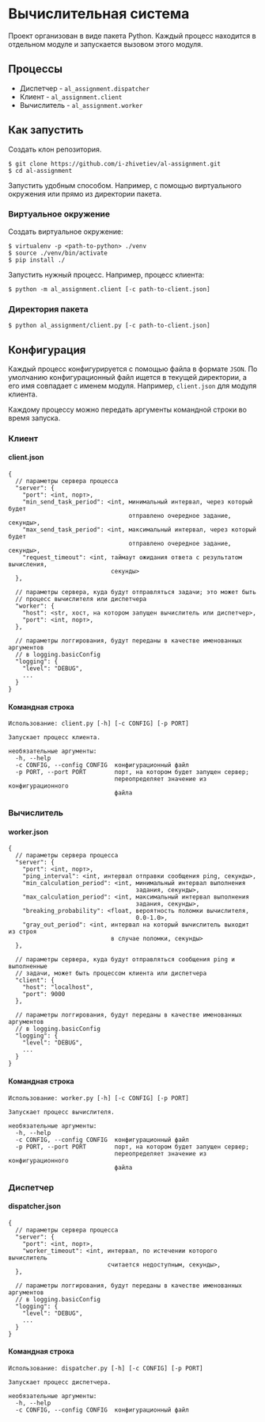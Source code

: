 # Вычислительная система

Проект организован в виде пакета Python. Каждый процесс находится в отдельном
модуле и запускается вызовом этого модуля.

## Процессы

- Диспетчер - `al_assignment.dispatcher`
- Клиент - `al_assignment.client`
- Вычислитель - `al_assignment.worker`

## Как запустить

Создать клон репозитория.
```
$ git clone https://github.com/i-zhivetiev/al-assignment.git
$ cd al-assignment
```

Запустить удобным способом. Например, с помощью виртуального окружения или
прямо из директории пакета.

### Виртуальное окружение

Создать виртуальное окружение:
```
$ virtualenv -p <path-to-python> ./venv
$ source ./venv/bin/activate
$ pip install ./
```

Запустить нужный процесс. Например, процесс клиента:
```
$ python -m al_assignment.client [-c path-to-client.json]
```

### Директория пакета

```
$ python al_assignment/client.py [-c path-to-client.json]
```

## Конфигурация

Каждый процесс конфигурируется с помощью файла в формате `JSON`. По
умолчанию конфигурационный файл ищется в текущей директории, a его имя
совпадает с именем модуля. Например, `client.json` для модуля клиента.

Каждому процессу можно передать аргументы командной строки во время запуска.

### Клиент
#### client.json
```
{
  // параметры сервера процесса
  "server": {
    "port": <int, порт>,
    "min_send_task_period": <int, минимальный интервал, через который будет
                                  отправлено очередное задание, секунды>,
    "max_send_task_period": <int, максимальный интервал, через который будет
                                  отправлено очередное задание, секунды>,
    "request_timeout": <int, таймаут ожидания ответа с результатом вычисления,
                             секунды>
  },

  // параметры сервера, куда будут отправляться задачи; это может быть
  // процесс вычислителя или диспетчера
  "worker": {
    "host": <str, хост, на котором запущен вычислитель или диспетчер>,
    "port": <int, порт>,
  },

  // параметры логгирования, будут переданы в качестве именованных аргументов
  // в logging.basicConfig
  "logging": {
    "level": "DEBUG",
    ...
  }
}
```
#### Командная строка
```
Использование: client.py [-h] [-c CONFIG] [-p PORT]

Запускает процесс клиента.

необязательные аргументы:
  -h, --help
  -c CONFIG, --config CONFIG  конфигурационный файл
  -p PORT, --port PORT        порт, на котором будет запущен сервер;
                              переопределяет значение из конфигурационного
                              файла
```

### Вычислитель
#### worker.json
```
{
  // параметры сервера процесса
  "server": {
    "port": <int, порт>,
    "ping_interval": <int, интервал отправки сообщения ping, секунды>,
    "min_calculation_period": <int, минимальный интервал выполнения
                                    задания, секунды>,
    "max_calculation_period": <int, максимальный интервал выполнения
                                    задания, секунды>,
    "breaking_probability": <float, вероятность поломки вычислителя,
                                    0.0-1.0>,
    "gray_out_period": <int, интервал на который вычислитель выходит из строя
                             в случае поломки, секунды>
  },

  // параметры сервера, куда будут отправляться сообщения ping и выполненные
  // задачи, может быть процессом клиента или диспетчера
  "client": {
    "host": "localhost",
    "port": 9000
  },

  // параметры логгирования, будут переданы в качестве именованных аргументов
  // в logging.basicConfig
  "logging": {
    "level": "DEBUG",
    ...
  }
}
```
#### Командная строка
```
Использование: worker.py [-h] [-c CONFIG] [-p PORT]

Запускает процесс вычислителя.

необязательные аргументы:
  -h, --help
  -c CONFIG, --config CONFIG  конфигурационный файл
  -p PORT, --port PORT        порт, на котором будет запущен сервер;
                              переопределяет значение из конфигурационного
                              файла
```

### Диспетчер
#### dispatcher.json
```
{
  // параметры сервера процесса
  "server": {
    "port": <int, порт>,
    "worker_timeout": <int, интервал, по истечении которого вычислитель
                            считается недоступным, секунды>,
  },

  // параметры логгирования, будут переданы в качестве именованных аргументов
  // в logging.basicConfig
  "logging": {
    "level": "DEBUG",
    ...
  }
}
```
#### Командная строка
```
Использование: dispatcher.py [-h] [-c CONFIG] [-p PORT]

Запускает процесс диспетчера.

необязательные аргументы:
  -h, --help
  -c CONFIG, --config CONFIG  конфигурационный файл
```
